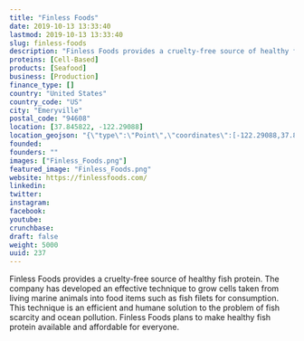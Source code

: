 ```yaml
---
title: "Finless Foods"
date: 2019-10-13 13:33:40
lastmod: 2019-10-13 13:33:40
slug: finless-foods
description: "Finless Foods provides a cruelty-free source of healthy fish protein. The company has developed an effective technique to grow cells taken from living marine animals into food items such as fish filets for consumption. This technique is an efficient and humane solution to the problem of fish scarcity and ocean pollution. Finless Foods plans to make healthy fish protein available and affordable for everyone."
proteins: [Cell-Based]
products: [Seafood]
business: [Production]
finance_type: []
country: "United States"
country_code: "US"
city: "Emeryville"
postal_code: "94608"
location: [37.845822, -122.29088]
location_geojson: "{\"type\":\"Point\",\"coordinates\":[-122.29088,37.845822]}"
founded: 
founders: ""
images: ["Finless_Foods.png"]
featured_image: "Finless_Foods.png"
website: https://finlessfoods.com/
linkedin: 
twitter: 
instagram: 
facebook: 
youtube: 
crunchbase: 
draft: false
weight: 5000
uuid: 237
---
```

Finless Foods provides a cruelty-free source of healthy fish protein. The company has developed an effective technique to grow cells taken from living marine animals into food items such as fish filets for consumption. This technique is an efficient and humane solution to the problem of fish scarcity and ocean pollution. Finless Foods plans to make healthy fish protein available and affordable for everyone.
